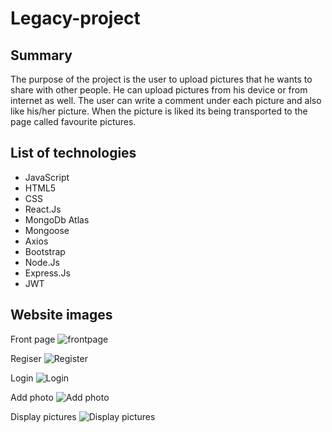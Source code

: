 # Legacy-project 
## Summary
The  purpose of the project is the user to upload pictures that he wants to share with other people. He can upload pictures from his device or from internet as well. The user can write a comment under each picture and also like his/her picture. When the picture is liked its being transported to the page called favourite pictures.

## List of technologies
- JavaScript
- HTML5
- CSS
- React.Js
- MongoDb Atlas
- Mongoose
- Axios
- Bootstrap
- Node.Js
- Express.Js
- JWT

## Website images
Front page
![frontpage](https://github.com/Guillaumelkl/Legacy-project/assets/117196462/a97f2058-2682-498e-922f-69a88c6a7e4e)



Regiser
![Register](readmepics/register.png)

Login
![Login](readmepics/login.png)

Add photo
![Add photo](readmepics/addphoto.png)

Display pictures
![Display pictures](readmepics/displayphoto.png)
